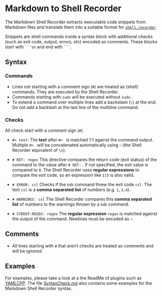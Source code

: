 # Markdown to Shell Recorder

The Markdown Shell Recorder extracts executable code snippets from Markdown files and translate them into a suitable format for [`shell_recorder`](../shell_recorder/README.md).

Snippets are shell commands inside a syntax block with additional checks (such as exit code, output, errors, etc) encoded as comments. These blocks start with ```` ```sh ````  and end with ```` ``` ````.

## Syntax

### Commands

- Lines not starting with a comment sign (`#`) are treated as (shell) commands. They are  executed by the Shell Recorder.
- Commands starting with `sudo` will be executed without `sudo`.
- To extend a command over multiple lines add a backslash (`\`) at the end. Do not add a backlash at the last line of the multiline command.

### Checks

All check start with a comment sign (`#`).

- `#> text`: The **text** after `#> ` is matched 1:1 against the command output. Multiple `#> ` will be concatenated automatically using `⏎` (the Shell Recorder equivalent of `\n`).

- `# RET: regex` This directive compares the return code (exit status) of the command to the value after `# RET:` . If not specified, the exit value is compared to `0`. The Shell Recorder uses **regular expressions** to compare the exit code, so an expression like `1|5` is also valid.

- `# ERROR: csl` Checks if the `kdb` command threw the exit code `csl`. The text `csl` is a **comma separated list** of numbers (e.g. `1`, `2,4`).

- `# WARNINGS: csl` The Shell Recorder compares this **comma separated list** of numbers to the warnings thrown by a `kdb` command.

- `# STDOUT-REGEX: regex` The **regular expression** `regex` is matched against the output of the command. Newlines must be encoded as `⏎`.

## Comments

- All lines starting with `#` that aren’t checks are treated as comments and will be ignored.

## Examples

For examples, please take a look at a the ReadMe of plugins such as [YAMLCPP](/src/plugins/yamlcpp/README). The file [SyntaxCheck.md](SyntaxCheck.md) also contains some examples for the Markdown Shell Recorder syntax.
